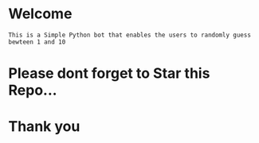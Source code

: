 # Welcome
    This is a Simple Python bot that enables the users to randomly guess bewteen 1 and 10
# Please dont forget to Star this Repo...
# Thank you
